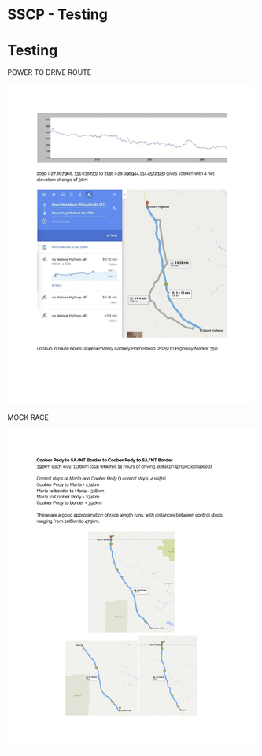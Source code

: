 # SSCP - Testing

# Testing

POWER TO DRIVE ROUTE

![](../../../../../assets/image_296251e0b5.jpg)

MOCK RACE

![](../../../../../assets/image_aeb41a5799.jpg)

